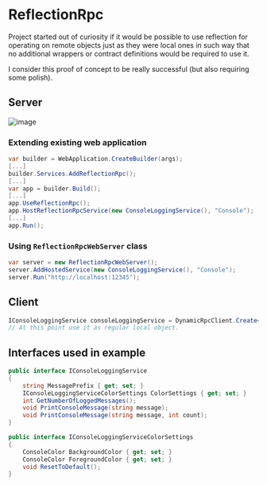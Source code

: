 # ReflectionRpc
Project started out of curiosity if it would be possible to use reflection for operating on remote objects just as they were local ones in such way that no additional wrappers or contract definitions would be required to use it.

I consider this proof of concept to be really successful (but also requiring some polish). 

## Server
![image](https://i.imgur.com/zrTLjd4.png)
### Extending existing web application
```c#
var builder = WebApplication.CreateBuilder(args);
[...]
builder.Services.AddReflectionRpc();
[...]
var app = builder.Build();
[...]
app.UseReflectionRpc();
app.HostReflectionRpcService(new ConsoleLoggingService(), "Console");
[...]
app.Run();
```
### Using `ReflectionRpcWebServer` class
```c#
var server = new ReflectionRpcWebServer();
server.AddHostedService(new ConsoleLoggingService(), "Console");
server.Run("http://localhost:12345");
```
## Client
```c#
IConsoleLoggingService consoleLoggingService = DynamicRpcClient.Create<IConsoleLoggingService>("http://localhost:5087/", "Console");
// At this point use it as regular local object.
```
## Interfaces used in example
```c#
public interface IConsoleLoggingService
{
    string MessagePrefix { get; set; }
    IConsoleLoggingServiceColorSettings ColorSettings { get; set; }
    int GetNumberOfLoggedMessages();
    void PrintConsoleMessage(string message);
    void PrintConsoleMessage(string message, int count);
}

public interface IConsoleLoggingServiceColorSettings
{
    ConsoleColor BackgroundColor { get; set; }
    ConsoleColor ForegroundColor { get; set; }
    void ResetToDefault();
}
```

